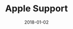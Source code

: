 ---
layout: site
title: "Apple Support"
date: 2018-01-02
categories: [fortune-500]
version: 1.3.20
major: 1
minor: 3
patch: 20
slug: apple-support
link: https://getsupport.apple.com/
permalink: /sites/:slug
---